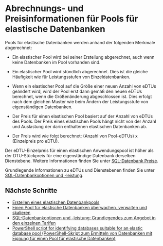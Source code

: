 <properties
	pageTitle="Preise und Leistung elastischer SQL-Datenbankpools"
	description="Hier finden Sie Preisinformationen zu Pools für elastische Datenbanken."
	services="sql-database"
	documentationCenter=""
	authors="srinia"
	manager="jhubbard"
	editor=""/>

<tags
	ms.service="sql-database"
	ms.devlang="NA"
	ms.date="05/27/2016"
	ms.author="srinia"
	ms.workload="data-management"
	ms.topic="article"
	ms.tgt_pltfrm="NA"/>


# Abrechnungs- und Preisinformationen für Pools für elastische Datenbanken

Pools für elastische Datenbanken werden anhand der folgenden Merkmale abgerechnet:

- Ein elastischer Pool wird bei seiner Erstellung abgerechnet, auch wenn keine Datenbanken im Pool vorhanden sind.
- Ein elastischer Pool wird stündlich abgerechnet. Dies ist die gleiche Häufigkeit wie für Leistungsstufen von Einzeldatenbanken.
- Wenn ein elastischer Pool auf die Größe einer neuen Anzahl von eDTUs geändert wird, wird der Pool erst dann gemäß den neuen eDTUs berechnet, wenn die Größenänderung abgeschlossen ist. Dies erfolgt nach dem gleichen Muster wie beim Ändern der Leistungsstufe von eigenständigen Datenbanken.


- Der Preis für einen elastischen Pool basiert auf der Anzahl von eDTUs des Pools. Der Preis eines elastischen Pools hängt nicht von der Anzahl und Auslastung der darin enthaltenen elastischen Datenbanken ab.
- Der Preis wird wie folgt berechnet: (Anzahl von Pool-eDTUs) x (Einzelpreis pro eDTU).

Der eDTU-Einzelpreis für einen elastischen Anwendungspool ist höher als der DTU-Stückpreis für eine eigenständige Datenbank derselben Dienstebene. Weitere Informationen finden Sie unter [SQL-Datenbank Preise](https://azure.microsoft.com/pricing/details/sql-database/).


Grundlegende Informationen zu eDTUs und Dienstebenen finden Sie unter [SQL-Datenbankoptionen und -leistung](sql-database-service-tiers.md).

## Nächste Schritte

- [Erstellen eines elastischen Datenbankpools](sql-database-elastic-pool-create-portal.md)
- [Einen Pool für elastische Datenbanken überwachen, verwalten und skalieren](sql-database-elastic-pool-manage-portal.md)
- [SQL-Datenbankoptionen und -leistung: Grundlegendes zum Angebot in den einzelnen Tarifen](sql-database-service-tiers.md)
- [PowerShell script for identifying databases suitable for an elastic database pool (PowerShell-Skript zum Ermitteln von Datenbanken mit Eignung für einen Pool für elastische Datenbanken)](sql-database-elastic-pool-database-assessment-powershell.md)

<!---HONumber=AcomDC_0601_2016-->